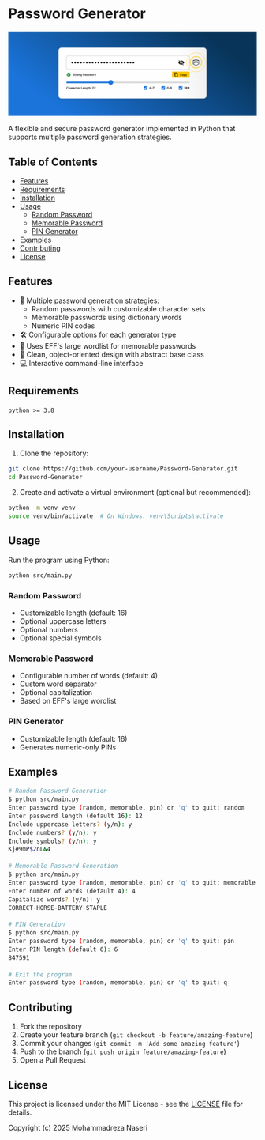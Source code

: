 # Password Generator

![Password Generator](assets/picture.jpg)

A flexible and secure password generator implemented in Python that supports multiple password generation strategies.

## Table of Contents
- [Features](#features)
- [Requirements](#requirements)
- [Installation](#installation)
- [Usage](#usage)
  - [Random Password](#random-password)
  - [Memorable Password](#memorable-password)
  - [PIN Generator](#pin-generator)
- [Examples](#examples)
- [Contributing](#contributing)
- [License](#license)

## Features
- 🔐 Multiple password generation strategies:
  - Random passwords with customizable character sets
  - Memorable passwords using dictionary words
  - Numeric PIN codes
- 🛠️ Configurable options for each generator type
- 📖 Uses EFF's large wordlist for memorable passwords
- 🎯 Clean, object-oriented design with abstract base class
- 💻 Interactive command-line interface

## Requirements

```
python >= 3.8
```

## Installation

1. Clone the repository:
```bash
git clone https://github.com/your-username/Password-Generator.git
cd Password-Generator
```

2. Create and activate a virtual environment (optional but recommended):
```bash
python -m venv venv
source venv/bin/activate  # On Windows: venv\Scripts\activate
```

## Usage

Run the program using Python:
```bash
python src/main.py
```

### Random Password
- Customizable length (default: 16)
- Optional uppercase letters
- Optional numbers
- Optional special symbols

### Memorable Password
- Configurable number of words (default: 4)
- Custom word separator
- Optional capitalization
- Based on EFF's large wordlist

### PIN Generator
- Customizable length (default: 16)
- Generates numeric-only PINs

## Examples

```bash
# Random Password Generation
$ python src/main.py
Enter password type (random, memorable, pin) or 'q' to quit: random
Enter password length (default 16): 12
Include uppercase letters? (y/n): y
Include numbers? (y/n): y
Include symbols? (y/n): y
Kj#9mP$2nL&4

# Memorable Password Generation
$ python src/main.py
Enter password type (random, memorable, pin) or 'q' to quit: memorable
Enter number of words (default 4): 4
Capitalize words? (y/n): y
CORRECT-HORSE-BATTERY-STAPLE

# PIN Generation
$ python src/main.py
Enter password type (random, memorable, pin) or 'q' to quit: pin
Enter PIN length (default 6): 6
847591

# Exit the program
Enter password type (random, memorable, pin) or 'q' to quit: q
```

## Contributing
1. Fork the repository
2. Create your feature branch (`git checkout -b feature/amazing-feature`)
3. Commit your changes (`git commit -m 'Add some amazing feature'`)
4. Push to the branch (`git push origin feature/amazing-feature`)
5. Open a Pull Request

## License

This project is licensed under the MIT License - see the [LICENSE](LICENSE) file for details.

Copyright (c) 2025 Mohammadreza Naseri
